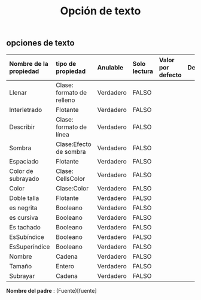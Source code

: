 ﻿---
title: Opción de texto
second_title: Aspose.Cells Cloud Documen
type: docs
url: /es/specification/model/textoptions/
description: "Aspose.Cells Especificación del modelo de nube: TextOptions. Maneje sin esfuerzo Excel y otros documentos de hoja de cálculo con funciones como abrir, generar, editar, dividir, fusionar, comparar y convertir."
weight: 50
---
## **opciones de texto**

 

| Nombre de la propiedad| tipo de propiedad| Anulable| Solo lectura| Valor por defecto| Descripción|
|:- |:- |:- |:- |:- |:- |
| Llenar| Clase: formato de relleno| Verdadero| FALSO|||
| Interletrado| Flotante| Verdadero| FALSO|||
| Describir| Clase: formato de línea| Verdadero| FALSO|||
| Sombra| Clase:Efecto de sombra| Verdadero| FALSO|||
| Espaciado| Flotante| Verdadero| FALSO|||
| Color de subrayado| Clase: CellsColor| Verdadero| FALSO|||
| Color| Clase:Color| Verdadero| FALSO|||
| Doble talla| Flotante| Verdadero| FALSO|||
| es negrita| Booleano| Verdadero| FALSO|||
| es cursiva| Booleano| Verdadero| FALSO|||
| Es tachado| Booleano| Verdadero| FALSO|||
| EsSubíndice| Booleano| Verdadero| FALSO|||
| EsSuperíndice| Booleano| Verdadero| FALSO|||
| Nombre| Cadena| Verdadero| FALSO|||
| Tamaño| Entero| Verdadero| FALSO|||
| Subrayar| Cadena| Verdadero| FALSO|||

**Nombre del padre** : (Fuente)[fuente]